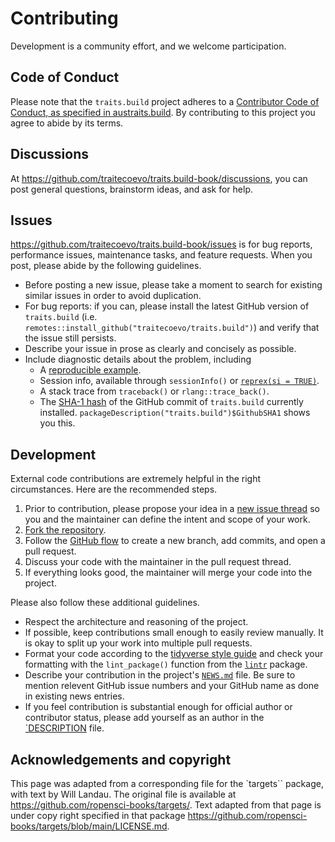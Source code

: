 # Contributing

Development is a community effort, and we welcome participation.

## Code of Conduct

Please note that the `traits.build` project adheres to a [Contributor Code of Conduct, as specified in austraits.build](https://github.com/traitecoevo/austraits.build/blob/develop/.github/CODE_OF_CONDUCT.md). By contributing to this project you agree to abide by its terms.
## Discussions

At <https://github.com/traitecoevo/traits.build-book/discussions>, you can post general questions, brainstorm ideas, and ask for help.

## Issues

<https://github.com/traitecoevo/traits.build-book/issues> is for bug reports, performance issues, maintenance tasks, and feature requests. When you post, please abide by the following guidelines.

* Before posting a new issue, please take a moment to search for existing similar issues in order to avoid duplication.
* For bug reports: if you can, please install the latest GitHub version of `traits.build` (i.e. `remotes::install_github("traitecoevo/traits.build")`) and verify that the issue still persists.
* Describe your issue in prose as clearly and concisely as possible.
* Include diagnostic details about the problem, including
    * A [reproducible example](https://github.com/tidyverse/reprex).
    * Session info, available through `sessionInfo()` or [`reprex(si = TRUE)`](https://github.com/tidyverse/reprex).
    * A stack trace from `traceback()` or `rlang::trace_back()`.
    * The [SHA-1 hash](https://git-scm.com/book/en/v1/Getting-Started-Git-Basics#Git-Has-Integrity) of the GitHub commit of `traits.build` currently installed. `packageDescription("traits.build")$GithubSHA1` shows you this.
    
## Development

External code contributions are extremely helpful in the right circumstances. Here are the recommended steps.

1. Prior to contribution, please propose your idea in a [new issue thread](https://github.com/traitecoevo/traits.build-book/issues) so you and the maintainer can define the intent and scope of your work.
2. [Fork the repository](https://help.github.com/articles/fork-a-repo/).
3. Follow the [GitHub flow](https://guides.github.com/introduction/flow/index.html) to create a new branch, add commits, and open a pull request.
4. Discuss your code with the maintainer in the pull request thread.
5. If everything looks good, the maintainer will merge your code into the project.

Please also follow these additional guidelines.

* Respect the architecture and reasoning of the project.
* If possible, keep contributions small enough to easily review manually. It is okay to split up your work into multiple pull requests.
* Format your code according to the [tidyverse style guide](https://style.tidyverse.org/) and check your formatting with the `lint_package()` function from the [`lintr`](https://github.com/jimhester/lintr) package.
* Describe your contribution in the project's [`NEWS.md`](https://github.com/traitecoevo/traits.build-book/blob/main/NEWS.md) file. Be sure to mention relevent GitHub issue numbers and your GitHub name as done in existing news entries.
* If you feel contribution is substantial enough for official author or contributor status, please add yourself as an author in the [`DESCRIPTION](https://github.com/traitecoevo/traits.build-book/blob/main/DESCRIPTION) file.



## Acknowledgements and copyright

This page was adapted from a corresponding file for the `targets`` package, with text by Will Landau. The original file is available at <https://github.com/ropensci-books/targets/>. Text adapted from that page is under copy right specified in that package <https://github.com/ropensci-books/targets/blob/main/LICENSE.md>.

